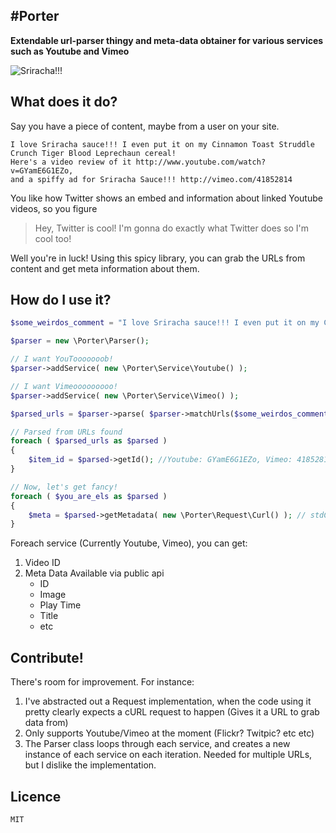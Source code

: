 #Porter
---

**Extendable url-parser thingy and meta-data obtainer for various services such as Youtube and Vimeo**

![Sriracha!!!](http://static-l3.blogcritics.org/09/10/09/115849/091006sriracha.jpg)

## What does it do?
Say you have a piece of content, maybe from a user on your site.

    I love Sriracha sauce!!! I even put it on my Cinnamon Toast Struddle Crunch Tiger Blood Leprechaun cereal! 
    Here's a video review of it http://www.youtube.com/watch?v=GYamE6G1EZo, 
    and a spiffy ad for Sriracha Sauce!!! http://vimeo.com/41852814 

You like how Twitter shows an embed and information about linked Youtube videos, so you figure

>Hey, Twitter is cool! I'm gonna do exactly what Twitter does so I'm cool too!

Well you're in luck! Using this spicy library, you can grab the URLs from content and get meta information about them.

## How do I use it?
```php
$some_weirdos_comment = "I love Sriracha sauce!!! I even put it on my Cinnamon Toast Struddle Crunch Tiger Blood Leprechaun cereal! Here's a video review of it http://www.youtube.com/watch?v=GYamE6G1EZo, and a spiffy ad for Sriracha Sauce!!! http://vimeo.com/41852814";

$parser = new \Porter\Parser();

// I want YouTooooooob!
$parser->addService( new \Porter\Service\Youtube() );

// I want Vimeooooooooo!
$parser->addService( new \Porter\Service\Vimeo() );

$parsed_urls = $parser->parse( $parser->matchUrls($some_weirdos_comment) );

// Parsed from URLs found
foreach ( $parsed_urls as $parsed )
{
    $item_id = $parsed->getId(); //Youtube: GYamE6G1EZo, Vimeo: 41852814
}

// Now, let's get fancy!
foreach ( $you_are_els as $parsed )
{
    $meta = $parsed->getMetadata( new \Porter\Request\Curl() ); // stdClass of data
}

```


Foreach service (Currently Youtube, Vimeo), you can get:

1. Video ID
2. Meta Data Available via public api
    * ID
    * Image
    * Play Time
    * Title
    * etc
    
## Contribute!
There's room for improvement. For instance:

1. I've abstracted out a Request implementation, when the code using it pretty clearly expects a cURL request to happen (Gives it a URL to grab data from)
2. Only supports Youtube/Vimeo at the moment (Flickr? Twitpic? etc etc)
3. The Parser class loops through each service, and creates a new instance of each service on each iteration. Needed for multiple URLs, but I dislike the implementation.

## Licence
```
MIT
```
